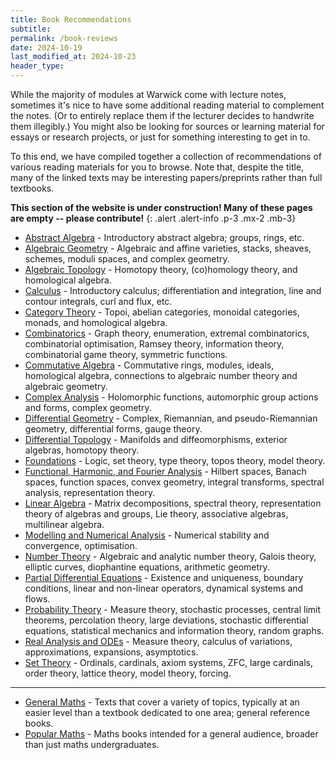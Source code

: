 ```yaml
---
title: Book Recommendations
subtitle: 
permalink: /book-reviews
date: 2024-10-19
last_modified_at: 2024-10-23
header_type:
---
```


While the majority of modules at Warwick come with lecture notes, sometimes it's nice to have some additional reading material to complement the notes. (Or to entirely replace them if the lecturer decides to handwrite them illegibly.) You might also be looking for sources or learning material for essays or research projects, or just for something interesting to get in to.

To this end, we have compiled together a collection of recommendations of various reading materials for you to browse. Note that, despite the title, many of the linked texts may be interesting papers/preprints rather than full textbooks.

**This section of the website is under construction! Many of these pages are empty -- please contribute!**
{: .alert .alert-info .p-3 .mx-2 .mb-3}

- [Abstract Algebra](book-reviews/abstract_algebra.md) - Introductory abstract algebra; groups, rings, etc.
- [Algebraic Geometry](book-reviews/algebraic_geometry.md) - Algebraic and affine varieties, stacks, sheaves, schemes, moduli spaces, and complex geometry.
- [Algebraic Topology](book-reviews/algebraic_topology.md) - Homotopy theory, (co)homology theory, and homological algebra.
- [Calculus](book-reviews/calculus.md) - Introductory calculus; differentiation and integration, line and contour integrals, curl and flux, etc.
- [Category Theory](book-reviews/category_theory.md) - Topoi, abelian categories, monoidal categories, monads, and homological algebra.
- [Combinatorics](book-reviews/combinatorics.md) - Graph theory, enumeration, extremal combinatorics, combinatorial optimisation, Ramsey theory, information theory, combinatorial game theory, symmetric functions.
- [Commutative Algebra](book-reviews/commutative_algebra.md) - Commutative rings, modules, ideals, homological algebra, connections to algebraic number theory and algebraic geometry.
- [Complex Analysis](book-reviews/complex_analysis.md) - Holomorphic functions, automorphic group actions and forms, complex geometry.
- [Differential Geometry](book-reviews/differential_geometry.md) - Complex, Riemannian, and pseudo-Riemannian geometry, differential forms, gauge theory.
- [Differential Topology](book-reviews/differential_topology.md) - Manifolds and diffeomorphisms, exterior algebras, homotopy theory.
- [Foundations](book-reviews/foundations.md) - Logic, set theory, type theory, topos theory, model theory.
- [Functional, Harmonic, and Fourier Analysis](book-reviews/functional_harmonic_fourier.md) - Hilbert spaces, Banach spaces, function spaces, convex geometry, integral transforms, spectral analysis, representation theory.
- [Linear Algebra](book-reviews/linear_algebra.md) - Matrix decompositions, spectral theory, representation theory of algebras and groups, Lie theory, associative algebras, multilinear algebra.
- [Modelling and Numerical Analysis](book-reviews/numerical_modelling.md) - Numerical stability and convergence, optimisation.
- [Number Theory](book-reviews/number_theory.md) - Algebraic and analytic number theory, Galois theory, elliptic curves, diophantine equations, arithmetic geometry.
- [Partial Differential Equations](book-reviews/PDEs.md) - Existence and uniqueness, boundary conditions, linear and non-linear operators, dynamical systems and flows.
- [Probability Theory](book-reviews/probability.md) - Measure theory, stochastic processes, central limit theorems, percolation theory, large deviations, stochastic differential equations, statistical mechanics and information theory, random graphs.
- [Real Analysis and ODEs](book-reviews/real_analysis.md) - Measure theory, calculus of variations, approximations, expansions, asymptotics.
- [Set Theory](book-reviews/set_theory.md) - Ordinals, cardinals, axiom systems, ZFC, large cardinals, order theory, lattice theory, model theory, forcing.

---

- [General Maths](book-reviews/general_maths.md) - Texts that cover a variety of topics, typically at an easier level than a textbook dedicated to one area; general reference books.
- [Popular Maths](book-reviews/popular_maths.md) - Maths books intended for a general audience, broader than just maths undergraduates.
